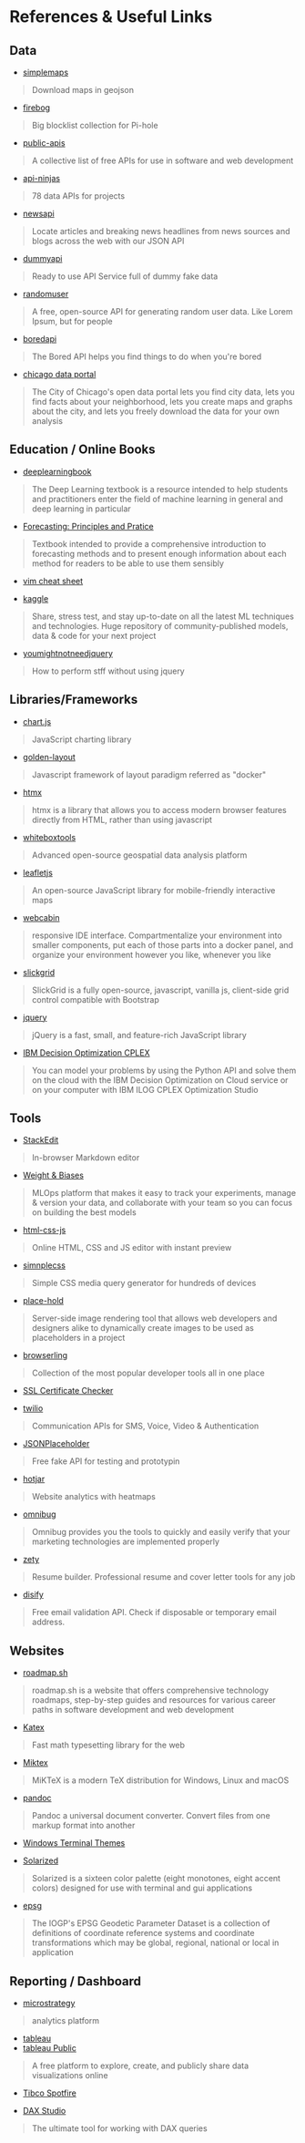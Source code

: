 # References & Useful Links

## Data
- [simplemaps](https://simplemaps.com/)
> Download maps in geojson

- [firebog](https://firebog.net/)
> Big blocklist collection for Pi-hole

- [public-apis](https://github.com/public-apis/public-apis)
> A collective list of free APIs for use in software and web development

- [api-ninjas](https://api-ninjas.com/)
> 78 data APIs for projects

- [newsapi](https://newsapi.org/)
> Locate articles and breaking news headlines from news sources and blogs across the web with our JSON API

- [dummyapi](https://dummyapi.io/)
> Ready to use API Service full of dummy fake data

- [randomuser](https://randomuser.me/)
> A free, open-source API for generating random user data. Like Lorem Ipsum, but for people

- [boredapi](https://www.boredapi.com/)
> The Bored API helps you find things to do when you're bored

- [chicago data portal](https://data.cityofchicago.org/)
> The City of Chicago's open data portal lets you find city data, lets you find facts about your neighborhood, lets you create maps and graphs about the city, and lets you freely download the data for your own analysis

## Education / Online Books

- [deeplearningbook](https://www.deeplearningbook.org/)
> The Deep Learning textbook is a resource intended to help students and practitioners enter the field of machine learning in general and deep learning in particular

- [Forecasting: Principles and Pratice](https://otexts.com/fpp2/)
> Textbook intended to provide a comprehensive introduction to forecasting methods and to present enough information about each method for readers to be able to use them sensibly

- [vim cheat sheet](https://vim.rtorr.com/)

- [kaggle](https://www.kaggle.com/)
> Share, stress test, and stay up-to-date on all the latest ML techniques and technologies. Huge repository of community-published models, data & code for your next project

- [youmightnotneedjquery](https://youmightnotneedjquery.com/)
> How to perform stff without using jquery

## Libraries/Frameworks

- [chart.js](https://www.chartjs.org/)
> JavaScript charting library

- [golden-layout](https://golden-layout.com/)
> Javascript framework of layout paradigm referred as "docker"

- [htmx](https://htmx.org/)
> htmx is a library that allows you to access modern browser features directly from HTML, rather than using javascript

- [whiteboxtools](https://www.whiteboxgeo.com/)
> Advanced open-source geospatial data analysis platform

- [leafletjs](https://leafletjs.com/)
> An open-source JavaScript library for mobile-friendly interactive maps

- [webcabin](https://docker.api.webcabin.org/index.html)
> responsive IDE interface. Compartmentalize your environment into smaller components, put each of those parts into a docker panel, and organize your environment however you like, whenever you like

- [slickgrid](https://slickgrid.net/Index.html)
> SlickGrid is a fully open-source, javascript, vanilla js, client-side grid control compatible with Bootstrap

- [jquery](https://jquery.com/)
> jQuery is a fast, small, and feature-rich JavaScript library

- [IBM Decision Optimization CPLEX](https://ibmdecisionoptimization.github.io/docplex-doc/)
> You can model your problems by using the Python API and solve them on the cloud with the IBM Decision Optimization on Cloud service or on your computer with IBM ILOG CPLEX Optimization Studio

## Tools

- [StackEdit](https://stackedit.io/)
> In-browser Markdown editor

- [Weight & Biases](https://wandb.ai/site)
> MLOps platform that makes it easy to track your experiments, manage & version your data, and collaborate with your team so you can focus on building the best models

- [html-css-js](https://html-css-js.com/)
> Online HTML, CSS and JS editor with instant preview

- [simnplecss](https://simplecss.eu/)
> Simple CSS media query generator for hundreds of devices

- [place-hold](https://place-hold.it/)
> Server-side image rendering tool that allows web developers and designers alike to dynamically create images to be used as placeholders in a project

- [browserling](https://www.browserling.com/tools/)
> Collection of the most popular developer tools all in one place

- [SSL Certificate Checker](https://www.digicert.com/help/)

- [twilio](https://www.twilio.com/)
> Communication APIs for SMS, Voice, Video & Authentication

- [JSONPlaceholder](https://jsonplaceholder.typicode.com/)
> Free fake API for testing and prototypin

- [hotjar](https://www.hotjar.com/)
> Website analytics with heatmaps

- [omnibug](https://omnibug.io/)
> Omnibug provides you the tools to quickly and easily verify that your marketing technologies are implemented properly

- [zety](https://zety.com/)
> Resume builder. Professional resume and cover letter tools for any job

- [disify](https://disify.com/)
> Free email validation API. Check if disposable or temporary email address.

## Websites

- [roadmap.sh](https://roadmap.sh/)
> roadmap.sh is a website that offers comprehensive technology roadmaps, step-by-step guides and resources for various career paths in software development and web development

- [Katex](https://katex.org/)
> Fast math typesetting library for the web

- [Miktex](https://miktex.org/)
> MiKTeX is a modern TeX distribution for Windows, Linux and macOS

- [pandoc](https://pandoc.org/index.html)
> Pandoc a universal document converter. Convert files from one markup format into another

- [Windows Terminal Themes](https://windowsterminalthemes.dev/)

- [Solarized](https://ethanschoonover.com/solarized/)
> Solarized is a sixteen color palette (eight monotones, eight accent colors) designed for use with terminal and gui applications

- [epsg](https://epsg.org/home.html)
> The IOGP's EPSG Geodetic Parameter Dataset is a collection of definitions of coordinate reference systems and coordinate transformations which may be global, regional, national or local in application

## Reporting / Dashboard

- [microstrategy](https://www.microstrategy.com/en)
> analytics platform

- [tableau](https://www.tableau.com/)
- [tableau Public](https://public.tableau.com/app/discover)
> A free platform to explore, create, and publicly share data visualizations online

- [Tibco Spotfire](https://www.tibco.com/products/tibco-spotfire)

- [DAX Studio](https://daxstudio.org/)
> The ultimate tool for working with DAX queries
